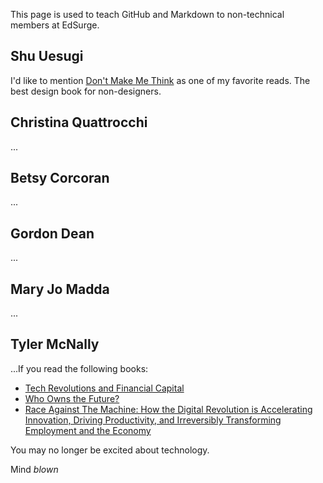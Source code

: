 This page is used to teach GitHub and Markdown to non-technical members at EdSurge.

## Shu Uesugi

I'd like to mention [Don't Make Me Think](http://www.amazon.com/Dont-Make-Think-Revisited-Usability-ebook/dp/B00HJUBRPG) as one of my favorite reads. The best design book for non-designers.

## Christina Quattrocchi

...

## Betsy Corcoran

...

## Gordon Dean

...

## Mary Jo Madda

...

## Tyler McNally

...If you read the following books:

- [Tech Revolutions and Financial Capital](http://www.amazon.com/Technological-Revolutions-Financial-Capital-Dynamics/dp/1843763311)
- [Who Owns the Future?](http://www.amazon.com/Who-Owns-Future-Jaron-Lanier/dp/1451654960)
- [Race Against The Machine: How the Digital Revolution is Accelerating Innovation, Driving Productivity, and Irreversibly Transforming Employment and the Economy](http://www.amazon.com/Race-Against-The-Machine-Accelerating-ebook/dp/B005WTR4ZI)
 
You may no longer be excited about technology.

Mind *blown*
